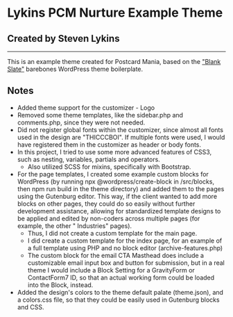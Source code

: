 # Lykins PCM Nurture Example Theme

## Created by Steven Lykins

---
This is an example theme created for Postcard Mania, based on
the ["Blank Slate"](https://wordpress.org/themes/blankslate/) barebones WordPress theme boilerplate.

## Notes

- Added theme support for the customizer - Logo
- Removed some theme templates, like the sidebar.php and comments.php, since they were not needed.
- Did not register global fonts within the customizer, since almost all fonts used in the design are "THICCCBOI". If
  multiple fonts were used, I would have registered them in the customizer as header or body fonts.
- In this project, I tried to use some more advanced features of CSS3, such as nesting, variables, partials and
  operators.
	- Also utilized SCSS for mixins, specifically with Bootstrap.
- For the page templates, I created some example custom blocks for WordPress (by running npx @wordpress/create-block in
  /src/blocks, then
  npm run build in the theme directory) and added them to the pages using the Gutenburg editor. This way, if the client
  wanted to add more blocks on other pages, they could do so easily without further development assistance, allowing for
  standardized template designs to be applied and edited by non-coders across multiple pages (for example, the other "
  Industries" pages).
	- Thus, I did not create a custom template for the main page.
	- I did create a custom template for the index page, for an example of a full template using PHP and no block
	  editor (archive-features.php)
	- The custom block for the email CTA Masthead does include a customizable email input box and button for submission,
	  but in a real theme I would include a Block Setting for a GravityForm or ContactForm7 ID, so that an actual
	  working form could be loaded into the Block, instead.
- Added the design's colors to the theme default palate (theme.json), and a colors.css file, so that they could be
  easily used in
  Gutenburg blocks and CSS.
